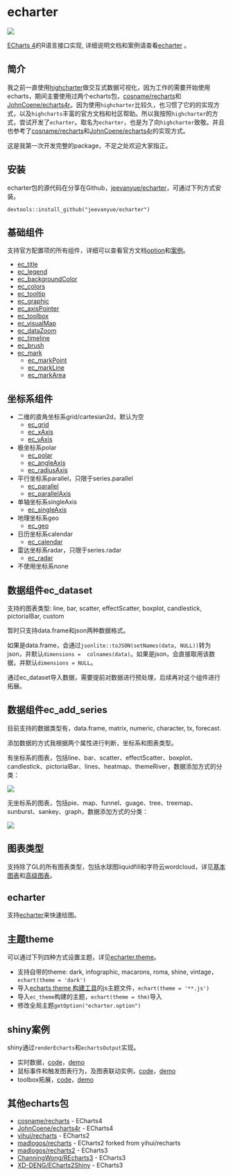 
# echarter

![](http://echarter.jeevanyue.com/img/echarter_logo_mini.png)

[ECharts 4](http://echarts.baidu.com)的R语言接口实现, 详细说明文档和案例请查看[echarter](http://echarter.jeevanyue.com) 。

## 简介

我之前一直使用[highcharter](http://jkunst.com/highcharter/)做交互式数据可视化，因为工作的需要开始使用echarts，期间主要使用过两个echarts包，[cosname/recharts](https://github.com/cosname/recharts)和[JohnCoene/echarts4r](https://github.com/JohnCoene/echarts4r)。因为使用`highcharter`比较久，也习惯了它的的实现方式，以及`highcharts`丰富的官方文档和社区帮助。所以我按照`highcharter`的方式，尝试开发了`echarter`。取名为`echarter`，也是为了向`highcharter`致敬。并且也参考了[cosname/recharts](https://github.com/cosname/recharts)和[JohnCoene/echarts4r](https://github.com/JohnCoene/echarts4r)的实现方式。

这是我第一次开发完整的package，不足之处欢迎大家指正。

## 安装

echarter包的源代码在分享在Github，[jeevanyue/echarter](https://github.com/jeevanyue/echarter)，可通过下列方式安装。

```
devtools::install_github("jeevanyue/echarter")
```

## 基础组件

支持官方配置项的所有组件，详细可以查看官方文档[option](http://echarts.baidu.com/option.html)和[案例](http://echarts.baidu.com/examples/)。

- [ec_title](http://echarter.jeevanyue.com/api-ec.html#ec_title)
- [ec_legend](http://echarter.jeevanyue.com/api-ec.html#ec_legend)
- [ec_backgroundColor](http://echarter.jeevanyue.com/api-ec.html#ec_backgroundColor)
- [ec_colors](http://echarter.jeevanyue.com/api-ec.html#ec_colors)
- [ec_tooltip](http://echarter.jeevanyue.com/api-ec.html#ec_tooltip)
- [ec_graphic](http://echarter.jeevanyue.com/api-ec.html#ec_graphic)
- [ec_axisPointer](http://echarter.jeevanyue.com/api-ec.html#ec_axisPointer)
- [ec_toolbox](http://echarter.jeevanyue.com/api-ec.html#ec_toolbox)
- [ec_visualMap](http://echarter.jeevanyue.com/api-ec.html#ec_visualMap)
- [ec_dataZoom](http://echarter.jeevanyue.com/api-ec.html#ec_dataZoom)
- [ec_timeline](http://echarter.jeevanyue.com/api-ec.html#ec_timeline)
- [ec_brush](http://echarter.jeevanyue.com/api-ec.html#ec_brush)
- [ec_mark](http://echarter.jeevanyue.com/api-ec.html#ec_mark)
	* [ec_markPoint](http://echarter.jeevanyue.com/api-ec.html#ec_mark)
	* [ec_markLine](http://echarter.jeevanyue.com/api-ec.html#ec_mark)
	* [ec_markArea](http://echarter.jeevanyue.com/api-ec.html#ec_mark)

## 坐标系组件

- 二维的直角坐标系grid/cartesian2d，默认为空
	* [ec_grid](http://echarter.jeevanyue.com/api-ec.html#ec_grid)
	* [ec_xAxis](http://echarter.jeevanyue.com/api-ec.html#ec_grid)
	* [ec_yAxis](http://echarter.jeevanyue.com/api-ec.html#ec_grid)
- 极坐标系polar
	* [ec_polar](http://echarter.jeevanyue.com/api-ec.html#ec_polar)
	* [ec_angleAxis](http://echarter.jeevanyue.com/api-ec.html#ec_polar)
	* [ec_radiusAxis](http://echarter.jeevanyue.com/api-ec.html#ec_polar)
- 平行坐标系parallel，只限于series.parallel
	* [ec_parallel](http://echarter.jeevanyue.com/api-ec.html#ec_parallel)
	* [ec_parallelAxis](http://echarter.jeevanyue.com/api-ec.html#ec_parallel)
- 单轴坐标系singleAxis
	* [ec_singleAxis](http://echarter.jeevanyue.com/api-ec.html#ec_singleAxis)
- 地理坐标系geo
	* [ec_geo](http://echarter.jeevanyue.com/api-ec.html#ec_geo)
- 日历坐标系calendar
	* [ec_calendar](http://echarter.jeevanyue.com/api-ec.html#ec_calendar)
- 雷达坐标系radar，只限于series.radar
	* [ec_radar](http://echarter.jeevanyue.com/api-ec.html#ec_radar)
- 不使用坐标系none

## 数据组件ec_dataset

支持的图表类型: line, bar, scatter, effectScatter, boxplot, candlestick, pictorialBar, custom

暂时只支持data.frame和json两种数据格式。

如果是data.frame，会通过`jsonlite::toJSON(setNames(data, NULL))`转为json，并默认`dimensions =  colnames(data)`。如果是json，会直接取用该数据，并默认`dimensions = NULL`。

通过ec_dataset导入数据，需要提前对数据进行预处理，后续再对这个组件进行拓展。

## 数据组件ec_add_series

目前支持的数据类型有，data.frame, matrix, numeric, character, tx, forecast. 

添加数据的方式我根据两个属性进行判断，坐标系和图表类型。

有坐标系的图表，包括line、bar、scatter、effectScatter、boxplot、candlestick、pictorialBar、lines、heatmap、themeRiver，数据添加方式的分类：

![](http://echarter.jeevanyue.com/img/add_data_coord.png)

无坐标系的图表，包括pie、map、funnel、guage、tree、treemap、sunburst、sankey、graph，数据添加方式的分类：

![](http://echarter.jeevanyue.com/img/add_data_nocoord.png)

## 图表类型

支持除了GL的所有图表类型，包括水球图liquidfill和字符云wordcloud，详见[基本图表](http://echarter.jeevanyue.com/basic.html)和[高级图表](http://echarter.jeevanyue.com/advanced.html)。

## echarter

支持[echarter](http://echarter.jeevanyue.com/echarter.html)来快速绘图。

## 主题theme

可以通过下列四种方式设置主题，详见[echarter.theme](http://echarter.jeevanyue.com/theme.html)。

- 支持自带的theme: dark, infographic, macarons, roma, shine, vintage，``echart(theme = 'dark')``
- 导入[echarts theme 构建工具](http://echarts.baidu.com/theme-builder/)的js主题文件，``echart(theme = '**.js')``
- 导入``ec_theme``构建的主题，`echart(theme = thm)`导入
- 修改全局主题``getOption("echarter.option")``

## shiny案例

shiny通过``renderEcharts``和``echartsOutput``实现。

- 实时数据，[code](https://github.com/jeevanyue/echarter/tree/master/demo/realtime)，[demo](http://shiny.jeevanyue.com/realtime/)
- 鼠标事件和触发图表行为，及图表联动实例，[code](https://github.com/jeevanyue/echarter/tree/master/demo/actions)，[demo](http://shiny.jeevanyue.com/actions/)
- toolbox拓展，[code](https://github.com/jeevanyue/echarter/tree/master/demo/toolbox)，[demo](http://shiny.jeevanyue.com/toolbox/)

## 其他echarts包

- [cosname/recharts](https://github.com/cosname/recharts) - ECharts4
- [JohnCoene/echarts4r](https://github.com/JohnCoene/echarts4r) - ECharts4
- [yihui/recharts](https://github.com/yihui/recharts) - ECharts2
- [madlogos/recharts](https://github.com/madlogos/recharts) - ECharts2 forked from yihui/recharts
- [madlogos/recharts2](https://github.com/madlogos/recharts2) - ECharts3
- [ChanningWong/REcharts3](https://github.com/ChanningWong/REcharts3) - ECharts3
- [XD-DENG/ECharts2Shiny](https://github.com/XD-DENG/ECharts2Shiny) - ECharts3
